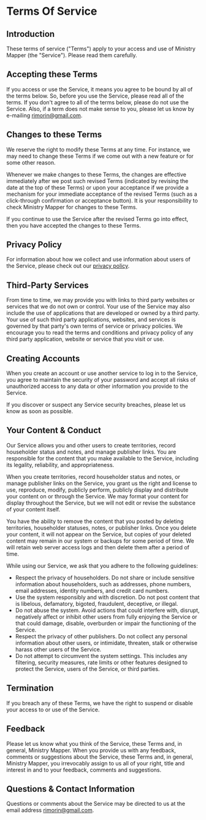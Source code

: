 # Terms Of Service

## Introduction

These terms of service ("Terms") apply to your access and use of Ministry Mapper (the "Service"). Please read them carefully.

## Accepting these Terms
If you access or use the Service, it means you agree to be bound by all of the terms below. So, before you use the Service, please read all of the terms. If you don't agree to all of the terms below, please do not use the Service. Also, if a term does not make sense to you, please let us know by e-mailing rimorin@gmail.com.

## Changes to these Terms
We reserve the right to modify these Terms at any time. For instance, we may need to change these Terms if we come out with a new feature or for some other reason.

Whenever we make changes to these Terms, the changes are effective immediately after we post such revised Terms (indicated by revising the date at the top of these Terms) or upon your acceptance if we provide a mechanism for your immediate acceptance of the revised Terms (such as a click-through confirmation or acceptance button). It is your responsibility to check Ministry Mapper for changes to these Terms.

If you continue to use the Service after the revised Terms go into effect, then you have accepted the changes to these Terms.

## Privacy Policy
For information about how we collect and use information about users of the Service, please check out our [privacy policy](privacy-policy.md).

## Third-Party Services
From time to time, we may provide you with links to third party websites or services that we do not own or control. Your use of the Service may also include the use of applications that are developed or owned by a third party. Your use of such third party applications, websites, and services is governed by that party's own terms of service or privacy policies. We encourage you to read the terms and conditions and privacy policy of any third party application, website or service that you visit or use.

## Creating Accounts
When you create an account or use another service to log in to the Service, you agree to maintain the security of your password and accept all risks of unauthorized access to any data or other information you provide to the Service.

If you discover or suspect any Service security breaches, please let us know as soon as possible.

## Your Content & Conduct

Our Service allows you and other users to create territories, record householder status and notes, and manage publisher links. You are responsible for the content that you make available to the Service, including its legality, reliability, and appropriateness.

When you create territories, record householder status and notes, or manage publisher links on the Service, you grant us the right and license to use, reproduce, modify, publicly perform, publicly display and distribute your content on or through the Service. We may format your content for display throughout the Service, but we will not edit or revise the substance of your content itself.

You have the ability to remove the content that you posted by deleting territories, householder statuses, notes, or publisher links. Once you delete your content, it will not appear on the Service, but copies of your deleted content may remain in our system or backups for some period of time. We will retain web server access logs and then delete them after a period of time.

While using our Service, we ask that you adhere to the following guidelines:

- Respect the privacy of householders. Do not share or include sensitive information about householders, such as addresses, phone numbers, email addresses, identity numbers, and credit card numbers.
- Use the system responsibly and with discretion. Do not post content that is libelous, defamatory, bigoted, fraudulent, deceptive, or illegal.
- Do not abuse the system. Avoid actions that could interfere with, disrupt, negatively affect or inhibit other users from fully enjoying the Service or that could damage, disable, overburden or impair the functioning of the Service.
- Respect the privacy of other publishers. Do not collect any personal information about other users, or intimidate, threaten, stalk or otherwise harass other users of the Service.
- Do not attempt to circumvent the system settings. This includes any filtering, security measures, rate limits or other features designed to protect the Service, users of the Service, or third parties.

## Termination
If you breach any of these Terms, we have the right to suspend or disable your access to or use of the Service.

## Feedback
Please let us know what you think of the Service, these Terms and, in general, Ministry Mapper. When you provide us with any feedback, comments or suggestions about the Service, these Terms and, in general, Ministry Mapper, you irrevocably assign to us all of your right, title and interest in and to your feedback, comments and suggestions.

## Questions & Contact Information
Questions or comments about the Service may be directed to us at the email address rimorin@gmail.com.